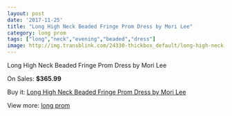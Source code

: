 ```yaml
---
layout: post
date: '2017-11-25'
title: "Long High Neck Beaded Fringe Prom Dress by Mori Lee"
category: long prom
tags: ["long","neck","evening","beaded","dress"]
image: http://img.transblink.com/24330-thickbox_default/long-high-neck-beaded-fringe-prom-dress-by-mori-lee.jpg
---
```

Long High Neck Beaded Fringe Prom Dress by Mori Lee

On Sales: **$365.99**
<a href="https://www.transblink.com/en/long-prom/7699-long-high-neck-beaded-fringe-prom-dress-by-mori-lee.html"><amp-img layout="responsive" width="600" height="600" src="//img.transblink.com/24330-thickbox_default/long-high-neck-beaded-fringe-prom-dress-by-mori-lee.jpg" alt="Long High Neck Beaded Fringe Prom Dress by Mori Lee 0" /></a>
<a href="https://www.transblink.com/en/long-prom/7699-long-high-neck-beaded-fringe-prom-dress-by-mori-lee.html"><amp-img layout="responsive" width="600" height="600" src="//img.transblink.com/24333-thickbox_default/long-high-neck-beaded-fringe-prom-dress-by-mori-lee.jpg" alt="Long High Neck Beaded Fringe Prom Dress by Mori Lee 1" /></a>
<a href="https://www.transblink.com/en/long-prom/7699-long-high-neck-beaded-fringe-prom-dress-by-mori-lee.html"><amp-img layout="responsive" width="600" height="600" src="//img.transblink.com/24332-thickbox_default/long-high-neck-beaded-fringe-prom-dress-by-mori-lee.jpg" alt="Long High Neck Beaded Fringe Prom Dress by Mori Lee 2" /></a>
<a href="https://www.transblink.com/en/long-prom/7699-long-high-neck-beaded-fringe-prom-dress-by-mori-lee.html"><amp-img layout="responsive" width="600" height="600" src="//img.transblink.com/24331-thickbox_default/long-high-neck-beaded-fringe-prom-dress-by-mori-lee.jpg" alt="Long High Neck Beaded Fringe Prom Dress by Mori Lee 3" /></a>

Buy it: [Long High Neck Beaded Fringe Prom Dress by Mori Lee](https://www.transblink.com/en/long-prom/7699-long-high-neck-beaded-fringe-prom-dress-by-mori-lee.html "Long High Neck Beaded Fringe Prom Dress by Mori Lee")

View more: [long prom](https://www.transblink.com/en/58-long-prom "long prom")